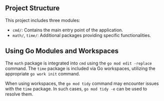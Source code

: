 ## Project Structure

This project includes three modules:

- `cmd/`: Contains the main entry point of the application.
- `math/`, `time/`: Additional packages providing specific functionalities.

## Using Go Modules and Workspaces

The `math` package is integrated into `cmd` using the `go mod edit -replace` command. The `time` package is included via Go workspaces, utilizing the appropriate `go work init` command.

When using workspaces, the `go mod tidy` command may encounter issues with the `time` package. In such cases, `go mod tidy -e` can be used to resolve them.
